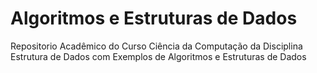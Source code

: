 # Algoritmos e Estruturas de Dados
Repositorio Acadêmico do Curso Ciência da Computação da Disciplina Estrutura de Dados com Exemplos de Algoritmos e Estruturas de Dados


